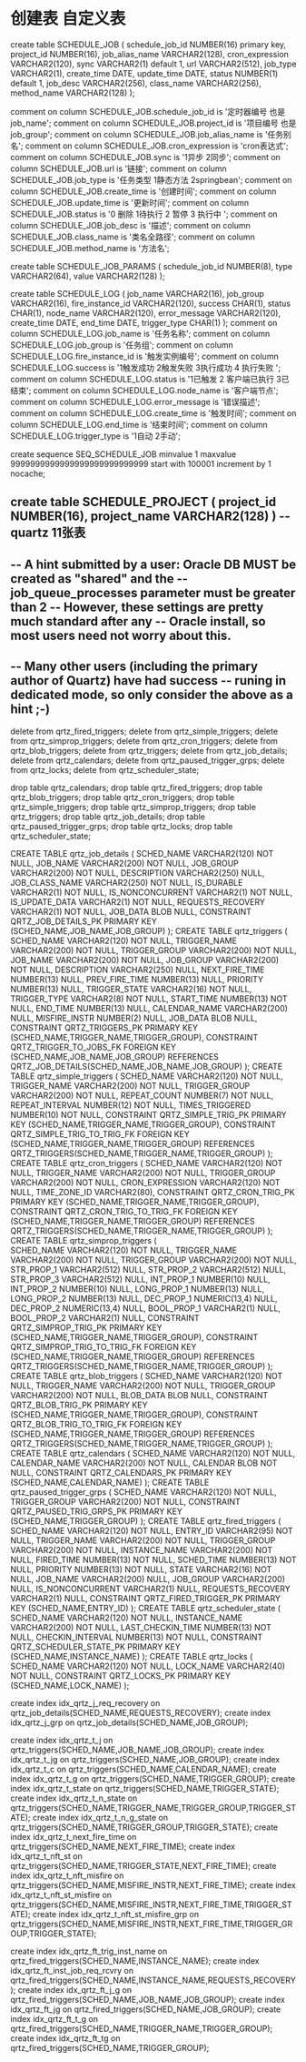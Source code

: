 # 创建表 自定义表
create table SCHEDULE_JOB
(
  schedule_job_id NUMBER(16) primary key,
  project_id      NUMBER(16),
  job_alias_name  VARCHAR2(128),
  cron_expression VARCHAR2(120),
  sync            VARCHAR2(1) default 1,
  url             VARCHAR2(512),
  job_type        VARCHAR2(1),
  create_time     DATE,
  update_time     DATE,
  status          NUMBER(1) default 1,
  job_desc        VARCHAR2(256),
  class_name      VARCHAR2(256),
  method_name     VARCHAR2(128)
);

comment on column SCHEDULE_JOB.schedule_job_id
  is '定时器编号 也是job_name';
comment on column SCHEDULE_JOB.project_id
  is '项目编号 也是job_group';
comment on column SCHEDULE_JOB.job_alias_name
  is '任务别名';
comment on column SCHEDULE_JOB.cron_expression
  is 'cron表达式';
comment on column SCHEDULE_JOB.sync
  is '1异步 2同步';
comment on column SCHEDULE_JOB.url
  is '链接';
comment on column SCHEDULE_JOB.job_type
  is '任务类型 1静态方法 2springbean';
comment on column SCHEDULE_JOB.create_time
  is '创建时间';
comment on column SCHEDULE_JOB.update_time
  is '更新时间';
comment on column SCHEDULE_JOB.status
  is '0 删除 1待执行 2 暂停 3 执行中 ';
comment on column SCHEDULE_JOB.job_desc
  is '描述';
comment on column SCHEDULE_JOB.class_name
  is '类名全路径';
comment on column SCHEDULE_JOB.method_name
  is '方法名';


create table SCHEDULE_JOB_PARAMS
(
  schedule_job_id NUMBER(8),
  type            VARCHAR2(64),
  value           VARCHAR2(128)
);

create table SCHEDULE_LOG
(
  job_name         VARCHAR2(16),
  job_group        VARCHAR2(16),
  fire_instance_id VARCHAR2(120),
  success          CHAR(1),
  status           CHAR(1),
  node_name        VARCHAR2(120),
  error_message    VARCHAR2(120),
  create_time      DATE,
  end_time         DATE,
  trigger_type     CHAR(1)
);
comment on column SCHEDULE_LOG.job_name
  is '任务名称';
comment on column SCHEDULE_LOG.job_group
  is '任务组';
comment on column SCHEDULE_LOG.fire_instance_id
  is '触发实例编号';
comment on column SCHEDULE_LOG.success
  is '1触发成功 2触发失败 3执行成功 4 执行失败 ';
comment on column SCHEDULE_LOG.status
  is '1已触发 2 客户端已执行 3已结束';
comment on column SCHEDULE_LOG.node_name
  is '客户端节点';
comment on column SCHEDULE_LOG.error_message
  is '错误描述';
comment on column SCHEDULE_LOG.create_time
  is '触发时间';
comment on column SCHEDULE_LOG.end_time
  is '结束时间';
comment on column SCHEDULE_LOG.trigger_type
  is '1自动 2手动';


create sequence SEQ_SCHEDULE_JOB
minvalue 1
maxvalue 9999999999999999999999999999
start with 100001
increment by 1
nocache;

create table SCHEDULE_PROJECT
(
  project_id   NUMBER(16),
  project_name VARCHAR2(128)
)
--quartz 11张表
--
-- A hint submitted by a user: Oracle DB MUST be created as "shared" and the 
-- job_queue_processes parameter  must be greater than 2
-- However, these settings are pretty much standard after any
-- Oracle install, so most users need not worry about this.
--
-- Many other users (including the primary author of Quartz) have had success
-- runing in dedicated mode, so only consider the above as a hint ;-)
--

delete from qrtz_fired_triggers;
delete from qrtz_simple_triggers;
delete from qrtz_simprop_triggers;
delete from qrtz_cron_triggers;
delete from qrtz_blob_triggers;
delete from qrtz_triggers;
delete from qrtz_job_details;
delete from qrtz_calendars;
delete from qrtz_paused_trigger_grps;
delete from qrtz_locks;
delete from qrtz_scheduler_state;

drop table qrtz_calendars;
drop table qrtz_fired_triggers;
drop table qrtz_blob_triggers;
drop table qrtz_cron_triggers;
drop table qrtz_simple_triggers;
drop table qrtz_simprop_triggers;
drop table qrtz_triggers;
drop table qrtz_job_details;
drop table qrtz_paused_trigger_grps;
drop table qrtz_locks;
drop table qrtz_scheduler_state;


CREATE TABLE qrtz_job_details
  (
    SCHED_NAME VARCHAR2(120) NOT NULL,
    JOB_NAME  VARCHAR2(200) NOT NULL,
    JOB_GROUP VARCHAR2(200) NOT NULL,
    DESCRIPTION VARCHAR2(250) NULL,
    JOB_CLASS_NAME   VARCHAR2(250) NOT NULL, 
    IS_DURABLE VARCHAR2(1) NOT NULL,
    IS_NONCONCURRENT VARCHAR2(1) NOT NULL,
    IS_UPDATE_DATA VARCHAR2(1) NOT NULL,
    REQUESTS_RECOVERY VARCHAR2(1) NOT NULL,
    JOB_DATA BLOB NULL,
    CONSTRAINT QRTZ_JOB_DETAILS_PK PRIMARY KEY (SCHED_NAME,JOB_NAME,JOB_GROUP)
);
CREATE TABLE qrtz_triggers
  (
    SCHED_NAME VARCHAR2(120) NOT NULL,
    TRIGGER_NAME VARCHAR2(200) NOT NULL,
    TRIGGER_GROUP VARCHAR2(200) NOT NULL,
    JOB_NAME  VARCHAR2(200) NOT NULL, 
    JOB_GROUP VARCHAR2(200) NOT NULL,
    DESCRIPTION VARCHAR2(250) NULL,
    NEXT_FIRE_TIME NUMBER(13) NULL,
    PREV_FIRE_TIME NUMBER(13) NULL,
    PRIORITY NUMBER(13) NULL,
    TRIGGER_STATE VARCHAR2(16) NOT NULL,
    TRIGGER_TYPE VARCHAR2(8) NOT NULL,
    START_TIME NUMBER(13) NOT NULL,
    END_TIME NUMBER(13) NULL,
    CALENDAR_NAME VARCHAR2(200) NULL,
    MISFIRE_INSTR NUMBER(2) NULL,
    JOB_DATA BLOB NULL,
    CONSTRAINT QRTZ_TRIGGERS_PK PRIMARY KEY (SCHED_NAME,TRIGGER_NAME,TRIGGER_GROUP),
    CONSTRAINT QRTZ_TRIGGER_TO_JOBS_FK FOREIGN KEY (SCHED_NAME,JOB_NAME,JOB_GROUP) 
      REFERENCES QRTZ_JOB_DETAILS(SCHED_NAME,JOB_NAME,JOB_GROUP) 
);
CREATE TABLE qrtz_simple_triggers
  (
    SCHED_NAME VARCHAR2(120) NOT NULL,
    TRIGGER_NAME VARCHAR2(200) NOT NULL,
    TRIGGER_GROUP VARCHAR2(200) NOT NULL,
    REPEAT_COUNT NUMBER(7) NOT NULL,
    REPEAT_INTERVAL NUMBER(12) NOT NULL,
    TIMES_TRIGGERED NUMBER(10) NOT NULL,
    CONSTRAINT QRTZ_SIMPLE_TRIG_PK PRIMARY KEY (SCHED_NAME,TRIGGER_NAME,TRIGGER_GROUP),
    CONSTRAINT QRTZ_SIMPLE_TRIG_TO_TRIG_FK FOREIGN KEY (SCHED_NAME,TRIGGER_NAME,TRIGGER_GROUP) 
	REFERENCES QRTZ_TRIGGERS(SCHED_NAME,TRIGGER_NAME,TRIGGER_GROUP)
);
CREATE TABLE qrtz_cron_triggers
  (
    SCHED_NAME VARCHAR2(120) NOT NULL,
    TRIGGER_NAME VARCHAR2(200) NOT NULL,
    TRIGGER_GROUP VARCHAR2(200) NOT NULL,
    CRON_EXPRESSION VARCHAR2(120) NOT NULL,
    TIME_ZONE_ID VARCHAR2(80),
    CONSTRAINT QRTZ_CRON_TRIG_PK PRIMARY KEY (SCHED_NAME,TRIGGER_NAME,TRIGGER_GROUP),
    CONSTRAINT QRTZ_CRON_TRIG_TO_TRIG_FK FOREIGN KEY (SCHED_NAME,TRIGGER_NAME,TRIGGER_GROUP) 
      REFERENCES QRTZ_TRIGGERS(SCHED_NAME,TRIGGER_NAME,TRIGGER_GROUP)
);
CREATE TABLE qrtz_simprop_triggers
  (          
    SCHED_NAME VARCHAR2(120) NOT NULL,
    TRIGGER_NAME VARCHAR2(200) NOT NULL,
    TRIGGER_GROUP VARCHAR2(200) NOT NULL,
    STR_PROP_1 VARCHAR2(512) NULL,
    STR_PROP_2 VARCHAR2(512) NULL,
    STR_PROP_3 VARCHAR2(512) NULL,
    INT_PROP_1 NUMBER(10) NULL,
    INT_PROP_2 NUMBER(10) NULL,
    LONG_PROP_1 NUMBER(13) NULL,
    LONG_PROP_2 NUMBER(13) NULL,
    DEC_PROP_1 NUMERIC(13,4) NULL,
    DEC_PROP_2 NUMERIC(13,4) NULL,
    BOOL_PROP_1 VARCHAR2(1) NULL,
    BOOL_PROP_2 VARCHAR2(1) NULL,
    CONSTRAINT QRTZ_SIMPROP_TRIG_PK PRIMARY KEY (SCHED_NAME,TRIGGER_NAME,TRIGGER_GROUP),
    CONSTRAINT QRTZ_SIMPROP_TRIG_TO_TRIG_FK FOREIGN KEY (SCHED_NAME,TRIGGER_NAME,TRIGGER_GROUP) 
      REFERENCES QRTZ_TRIGGERS(SCHED_NAME,TRIGGER_NAME,TRIGGER_GROUP)
);
CREATE TABLE qrtz_blob_triggers
  (
    SCHED_NAME VARCHAR2(120) NOT NULL,
    TRIGGER_NAME VARCHAR2(200) NOT NULL,
    TRIGGER_GROUP VARCHAR2(200) NOT NULL,
    BLOB_DATA BLOB NULL,
    CONSTRAINT QRTZ_BLOB_TRIG_PK PRIMARY KEY (SCHED_NAME,TRIGGER_NAME,TRIGGER_GROUP),
    CONSTRAINT QRTZ_BLOB_TRIG_TO_TRIG_FK FOREIGN KEY (SCHED_NAME,TRIGGER_NAME,TRIGGER_GROUP) 
        REFERENCES QRTZ_TRIGGERS(SCHED_NAME,TRIGGER_NAME,TRIGGER_GROUP)
);
CREATE TABLE qrtz_calendars
  (
    SCHED_NAME VARCHAR2(120) NOT NULL,
    CALENDAR_NAME  VARCHAR2(200) NOT NULL, 
    CALENDAR BLOB NOT NULL,
    CONSTRAINT QRTZ_CALENDARS_PK PRIMARY KEY (SCHED_NAME,CALENDAR_NAME)
);
CREATE TABLE qrtz_paused_trigger_grps
  (
    SCHED_NAME VARCHAR2(120) NOT NULL,
    TRIGGER_GROUP  VARCHAR2(200) NOT NULL, 
    CONSTRAINT QRTZ_PAUSED_TRIG_GRPS_PK PRIMARY KEY (SCHED_NAME,TRIGGER_GROUP)
);
CREATE TABLE qrtz_fired_triggers 
  (
    SCHED_NAME VARCHAR2(120) NOT NULL,
    ENTRY_ID VARCHAR2(95) NOT NULL,
    TRIGGER_NAME VARCHAR2(200) NOT NULL,
    TRIGGER_GROUP VARCHAR2(200) NOT NULL,
    INSTANCE_NAME VARCHAR2(200) NOT NULL,
    FIRED_TIME NUMBER(13) NOT NULL,
    SCHED_TIME NUMBER(13) NOT NULL,
    PRIORITY NUMBER(13) NOT NULL,
    STATE VARCHAR2(16) NOT NULL,
    JOB_NAME VARCHAR2(200) NULL,
    JOB_GROUP VARCHAR2(200) NULL,
    IS_NONCONCURRENT VARCHAR2(1) NULL,
    REQUESTS_RECOVERY VARCHAR2(1) NULL,
    CONSTRAINT QRTZ_FIRED_TRIGGER_PK PRIMARY KEY (SCHED_NAME,ENTRY_ID)
);
CREATE TABLE qrtz_scheduler_state 
  (
    SCHED_NAME VARCHAR2(120) NOT NULL,
    INSTANCE_NAME VARCHAR2(200) NOT NULL,
    LAST_CHECKIN_TIME NUMBER(13) NOT NULL,
    CHECKIN_INTERVAL NUMBER(13) NOT NULL,
    CONSTRAINT QRTZ_SCHEDULER_STATE_PK PRIMARY KEY (SCHED_NAME,INSTANCE_NAME)
);
CREATE TABLE qrtz_locks
  (
    SCHED_NAME VARCHAR2(120) NOT NULL,
    LOCK_NAME  VARCHAR2(40) NOT NULL, 
    CONSTRAINT QRTZ_LOCKS_PK PRIMARY KEY (SCHED_NAME,LOCK_NAME)
);

create index idx_qrtz_j_req_recovery on qrtz_job_details(SCHED_NAME,REQUESTS_RECOVERY);
create index idx_qrtz_j_grp on qrtz_job_details(SCHED_NAME,JOB_GROUP);

create index idx_qrtz_t_j on qrtz_triggers(SCHED_NAME,JOB_NAME,JOB_GROUP);
create index idx_qrtz_t_jg on qrtz_triggers(SCHED_NAME,JOB_GROUP);
create index idx_qrtz_t_c on qrtz_triggers(SCHED_NAME,CALENDAR_NAME);
create index idx_qrtz_t_g on qrtz_triggers(SCHED_NAME,TRIGGER_GROUP);
create index idx_qrtz_t_state on qrtz_triggers(SCHED_NAME,TRIGGER_STATE);
create index idx_qrtz_t_n_state on qrtz_triggers(SCHED_NAME,TRIGGER_NAME,TRIGGER_GROUP,TRIGGER_STATE);
create index idx_qrtz_t_n_g_state on qrtz_triggers(SCHED_NAME,TRIGGER_GROUP,TRIGGER_STATE);
create index idx_qrtz_t_next_fire_time on qrtz_triggers(SCHED_NAME,NEXT_FIRE_TIME);
create index idx_qrtz_t_nft_st on qrtz_triggers(SCHED_NAME,TRIGGER_STATE,NEXT_FIRE_TIME);
create index idx_qrtz_t_nft_misfire on qrtz_triggers(SCHED_NAME,MISFIRE_INSTR,NEXT_FIRE_TIME);
create index idx_qrtz_t_nft_st_misfire on qrtz_triggers(SCHED_NAME,MISFIRE_INSTR,NEXT_FIRE_TIME,TRIGGER_STATE);
create index idx_qrtz_t_nft_st_misfire_grp on qrtz_triggers(SCHED_NAME,MISFIRE_INSTR,NEXT_FIRE_TIME,TRIGGER_GROUP,TRIGGER_STATE);

create index idx_qrtz_ft_trig_inst_name on qrtz_fired_triggers(SCHED_NAME,INSTANCE_NAME);
create index idx_qrtz_ft_inst_job_req_rcvry on qrtz_fired_triggers(SCHED_NAME,INSTANCE_NAME,REQUESTS_RECOVERY);
create index idx_qrtz_ft_j_g on qrtz_fired_triggers(SCHED_NAME,JOB_NAME,JOB_GROUP);
create index idx_qrtz_ft_jg on qrtz_fired_triggers(SCHED_NAME,JOB_GROUP);
create index idx_qrtz_ft_t_g on qrtz_fired_triggers(SCHED_NAME,TRIGGER_NAME,TRIGGER_GROUP);
create index idx_qrtz_ft_tg on qrtz_fired_triggers(SCHED_NAME,TRIGGER_GROUP);



